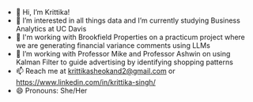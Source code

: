 - 👋 Hi, I’m Krittika! 
- 👀 I’m interested in all things data and I’m currently studying Business Analytics at UC Davis 
- 🌱 I'm working with Brookfield Properties on a practicum project where we are generating financial variance comments using LLMs
- 💞️ I’m working with Professor Mike and Professor Ashwin on using Kalman Filter to guide advertising by identifying shopping patterns
- 📫 Reach me at krittikasheokand2@gmail.com or https://www.linkedin.com/in/krittika-singh/
- 😄 Pronouns: She/Her

<!---
KrittikaSheokand/KrittikaSheokand is a ✨ special ✨ repository because its `README.md` (this file) appears on your GitHub profile.
You can click the Preview link to take a look at your changes.
--->
